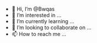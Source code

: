 - 👋 Hi, I’m @Bwqas
- 👀 I’m interested in ...
- 🌱 I’m currently learning ...
- 💞️ I’m looking to collaborate on ...
- 📫 How to reach me ...

<!---
Bwqas/Bwqas is a ✨ special ✨ repository because its `README.md` (this file) appears on your GitHub profile.
You can click the Preview link to take a look at your changes.
--->
